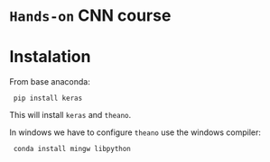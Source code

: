 # `Hands-on` CNN course

# Instalation

From base anaconda:

```
 pip install keras
```

This will install `keras` and `theano`.

In windows we have to configure `theano` use the windows compiler:

```
 conda install mingw libpython
```
